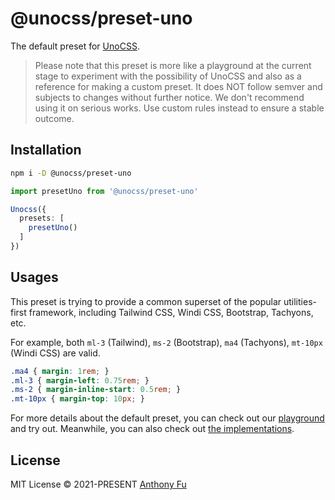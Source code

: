 # @unocss/preset-uno

The default preset for [UnoCSS](https://github.com/unocss/unocss).

> Please note that this preset is more like a playground at the current stage to experiment with the possibility of UnoCSS and also as a reference for making a custom preset. It does NOT follow semver and subjects to changes without further notice. We don't recommend using it on serious works. Use custom rules instead to ensure a stable outcome.

## Installation

```bash
npm i -D @unocss/preset-uno
```

```ts
import presetUno from '@unocss/preset-uno'

Unocss({
  presets: [
    presetUno()
  ]
})
```

## Usages

This preset is trying to provide a common superset of the popular utilities-first framework, including Tailwind CSS, Windi CSS, Bootstrap, Tachyons, etc.

For example, both `ml-3` (Tailwind), `ms-2` (Bootstrap), `ma4` (Tachyons), `mt-10px` (Windi CSS) are valid.

```css
.ma4 { margin: 1rem; }
.ml-3 { margin-left: 0.75rem; }
.ms-2 { margin-inline-start: 0.5rem; }
.mt-10px { margin-top: 10px; }
```

For more details about the default preset, you can check out our [playground](https://unocss.antfu.me/) and try out. Meanwhile, you can also check out [the implementations](https://github.com/unocss/unocss/tree/main/packages).

## License

MIT License © 2021-PRESENT [Anthony Fu](https://github.com/antfu)
